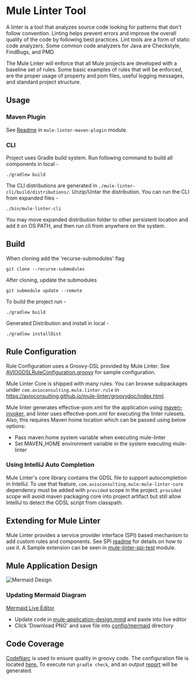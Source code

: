 # Mule Linter Tool
A linter is a tool that analyzes source code looking for patterns that don’t follow convention.  Linting helps prevent errors and improve the overall quality of the code by following best practices.  Lint tools are a form of static code analyzers.  Some common code analyzers for Java are Checkstyle, FindBugs, and PMD.

The Mule Linter will enforce that all Mule projects are developed with a baseline set of rules.  Some basic examples of rules that will be enforced, are the proper usage of property and pom files, useful logging messages, and standard project structure.

## Usage

### Maven Plugin
See [Readme](mule-linter-maven-plugin/README.md) in `mule-linter-maven-plugin` module.

### CLI

Project uses Gradle build system. Run following command to build all components in local -

```shell
./gradlew build
```

The CLI distributions are generated in `./mule-linter-cli/build/distributions/`. 
Unzip/Untar the distribution. You can run the CLI from expanded files - 

```shell
./bin/mule-linter-cli
```

You may move expanded distribution folder to other persistent location and add it on OS PATH, 
and then run cli from anywhere on the system.

## Build

When cloning add the 'recurse-submodules' flag

```git clone --recurse-submodules```

After cloning, update the submodules

```git submodule update --remote```

To build the project run - 

`./gradlew build`

Generated Distribution and install in local - 

`./gradlew installDist`


## Rule Configuration

Rule Configuration uses a Groovy-DSL provided by Mule Linter. See [AVIOGDSLRuleConfiguration.groovy](mule-linter-core/AVIOGDSLRuleConfiguration.groovy) for sample configuration.

Mule Linter Core is shipped with many rules. You can browse subpackages under `com.avioconsulting.mule.linter.rule` in https://avioconsulting.github.io/mule-linter/groovydoc/index.html.

Mule linter generates effective-pom.xml for the application using [maven-invoker](https://maven.apache.org/shared/maven-invoker/), and linter uses effective-pom.xml for executing the linter rulesets.
Also, this requires Maven home location which can be passed using below options:
- Pass maven.home system variable when executing mule-linter 
- Set MAVEN_HOME environment variable in the system executing mule-linter

### Using IntelliJ Auto Completion
Mule Linter's core library contains the GDSL file to support autocompletion in IntelliJ. To use that feature, `com.avioconsulting.mule:mule-linter-core`  dependency must be added with `provided`  scope in the project. `provided` scope will avoid maven packaging core into project artifact but still allow IntelliJ to detect the GDSL script from classpath.

## Extending for Mule Linter

Mule Linter provides a service provider interface (SPI) based mechanism to add custom rules and components. See SPI [readme](./mule-linter-spi/readme.md) for details on how to use it. A Sample extension can be seen in [mule-linter-spi-test](./mule-linter-spi-test) module. 

## Mule Application Design
![Mermaid Design](config/mermaid/mule-application-diagram.png)

### Updating Mermaid Diagram
[Mermaid Live Editor](https://mermaid-js.github.io/mermaid-live-editor/edit#pako:eNrVWFtT6zYQ_isePyWdwCQcOECGYSalhoaT2ySUnulkhhGxEnRqS64lU9KU_17dLEuyE3gtD1ja_by72pvW2YUrEsOwH64SQOkvCGxykC7xksl9MMiyBK0AQwTvljjQf7cogQGoWDPAXiruCFF2NctJBnO2FdDrILN21EPeELxGmyKXkhR85ZOsd2Ykleoz9awY9xD_iTCVzB_VugIsWI7wJsAgtYh3iA03mORQvrdBDJldBRoXCRzkDK3BigWptakgCQGxfWbaarvM2jFrCFuLzVsjzN9OM4IhZrS14kuxethmsCNPQzOwgm3lTSHEgK8rIRvIbhPyN1eqcGKzB7conj8LHSTJZ6GCNYdrA91n6AuQYWuJg7WDnwlJIMCOJM_NDfnmwJscvy_znBfdeDhJ4NqjMpFDZn5Ocq5Oy7VC3NuJqXDv6mFVWrAMe8swODq65quf-Iof7gdcsUq2Kk6LvPsgzTWxkqC1WiKCq3-PjtwjaDW64naiLSyZFjWbjp--j0cubT6dRfOHYbRQZOGy72kyAzmFeZDJh-LEBNLojQehZcVYMIQ_eTfhZCWzopK0jHGrbCcTmSOcEyUw5WlUgRUAQTpCGE4IFzfEDG5K9QKSFBuEW5ucFNkw7gRAh3YYS4mKbdDjAqPyFZEKfDcGrxCXsIMutVLTC5-hB1YAfwX0hYHnBF5Nn4WkTqCepo0iux9ajQe5PcXxA7d6r9zG6pJOVg4uI9GAuiEFZrZ3DznCrqB7SrDtDJ_nZdv4t1H0NOCpdTu4eXi6X0wnJjQLuCpy6JxUCBjkOdhW8UNYaHiEOeUFpiFehs3hXwXKofBmXMiSbwDxMhVO2SchhllCtiIXIyxcHWugn-Oq9TTbuifNVbAOe9jcZrZrDdHz6d3wYXg3mc4jRRWJFL1lOaTCRU4m8fuYAd62WtDwvda8z6B7_yJWJtl3tWvUfTT5NpwsbocjadZ72SVrkmvN25ZfYzZk0w0_-dNkMI4Ws8FN5PCjUTSOJg9Pt6Pp7_Po9tPNjPrdDMTxII6RsAIkdwl5BokyrYUJtvdthRdXvU3ee1uW4Ikr5kO8NUccQPIknEDKYAX_SO6IbHj51-Ae-f82j5jsq-VT7Yp2Xvcbm2FYXX4MsiuVbh3dYK8DwPjiuWB2f-fz0KAkP4KkODQZNQIburexR7eyBoi8N4v0GeZ-dy9lvKAkziH-wH_l-GxYqnqdwNjuchi6arkLhAosbXHqC9FBhr4hGcxWc0tqUO5lpa3eY-3cgZC3PrDZ47AbwH1E8m0z94Cj4StMPJY23TNGGT94HE4PHKCBvfNin-cwkYk8jJtN0uc02USbzTNTUnm7Nw1FZRG4vLLpc2XV15cpRV0OTZD6OFfWKTPDqqtCt3Q95zm0auRzyK9qSFA0rSdIpGJFq32CCuKdGFvnkBYJCzJpAb8svPv-MwOsvvRYRZRdxpnL67xqXDVuKBGVq70kFFSqqbJVGKBqHzWkIr-K_xW2ecCmhqEc1zaX-dJJjDmvzuiNT3CM-9hKVEFfQBbkhfPxDxVUcJ0BJUY0S8BWuZ-2SMGyQoQTgrTttXJHo93FxUqr9S0Ulmg3ygQVtOvSNn3PC1pLkCrXaDOD6h3jHMWSEtpOUZXqlmHXuV8E3Ter_tEnBIpsbiBPnO9BpYZnOmLbgOpFzc-27Y-IqK5xXbNXmulgfEsNwwuxtKwiOcUmL5_aUcR39KTp0zZVTatunOqaiwyu0BqtfD86DBnkUkDYCVOYpwDFYT-Udi9D9sJrahn2-TKGa8CTbRku8TuHgoKRxRavwv4aJBR2wiKL-Y2gf1DzqBEfCUluiBnAfxDCQSwv-BZK7lj_LCceEhL2d-Fb2D_rHp-eX573ul_PT7_0Ts7OO-E27B-d9E6OLy965ydfu5e9i4svZ--d8B8ptHd8ctE9u-ien112Ty9Ov568_wfp9MoY)
* Update code in [mule-application-design.mmd](config/mermaid/mule-application-design.mmd) and paste into live editor
* Click 'Download PNG' and save file into [config/mermaid](config/mermaid) directory
## Code Coverage
[CodeNarc](https://codenarc.github.io/CodeNarc/) is used to ensure quality in groovy code.  The configuration file is located [here.](config/code-quality-config/codenarc/codenarc.xml)  To execute run ```gradle check```, and an output [report](build/reports/codenarc/main.html) will be generated. 
